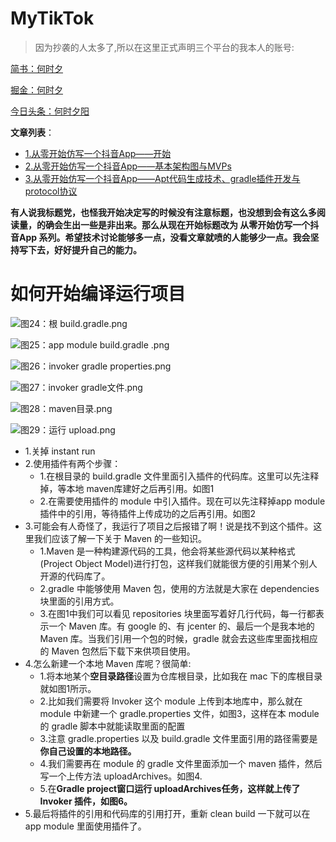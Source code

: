 # MyTikTok
>因为抄袭的人太多了,所以在这里正式声明三个平台的我本人的账号:

[简书：何时夕](https://www.jianshu.com/u/45661204c0d6)

[掘金：何时夕](https://juejin.im/user/5a74437bf265da4e896aa1ed/posts)

[今日头条：何时夕阳](https://www.toutiao.com/c/user/84868379568/)

**文章列表**：
- [1.从零开始仿写一个抖音App——开始](https://www.jianshu.com/p/e92bd896ac35)
- [2.从零开始仿写一个抖音App——基本架构图与MVPs](https://www.jianshu.com/p/3867f6cf4e82)
- [3.从零开始仿写一个抖音App——Apt代码生成技术、gradle插件开发与protocol协议](https://www.jianshu.com/p/f71cd4c91df8)

**有人说我标题党，也怪我开始决定写的时候没有注意标题，也没想到会有这么多阅读量，的确会生出一些是非出来。那么从现在开始标题改为 从零开始仿写一个抖音App 系列。希望技术讨论能够多一点，没看文章就喷的人能够少一点。我会坚持写下去，好好提升自己的能力。**

# 如何开始编译运行项目

![图24：根 build.gradle.png](https://upload-images.jianshu.io/upload_images/2911038-74ed8844a36f4bc4.png?imageMogr2/auto-orient/strip%7CimageView2/2/w/1240)

![图25：app module build.gradle .png](https://upload-images.jianshu.io/upload_images/2911038-5a89e3bc4252f0d4.png?imageMogr2/auto-orient/strip%7CimageView2/2/w/1240)

![图26：invoker gradle properties.png](https://upload-images.jianshu.io/upload_images/2911038-e688d06e21d998b7.png?imageMogr2/auto-orient/strip%7CimageView2/2/w/1240)

![图27：invoker gradle文件.png](https://upload-images.jianshu.io/upload_images/2911038-214fa35eedeefae3.png?imageMogr2/auto-orient/strip%7CimageView2/2/w/1240)

![图28：maven目录.png](https://upload-images.jianshu.io/upload_images/2911038-6d59b8bbf590891e.png?imageMogr2/auto-orient/strip%7CimageView2/2/w/1240)

![图29：运行 upload.png](https://upload-images.jianshu.io/upload_images/2911038-e8a7a7775d65146e.png?imageMogr2/auto-orient/strip%7CimageView2/2/w/1240)

- 1.关掉 instant run
- 2.使用插件有两个步骤：
    + 1.在根目录的 build.gradle 文件里面引入插件的代码库。这里可以先注释掉，等本地 maven库建好之后再引用。如图1
    + 2.在需要使用插件的 module 中引入插件。现在可以先注释掉app module 插件中的引用，等待插件上传成功的之后再引用。如图2
- 3.可能会有人奇怪了，我运行了项目之后报错了啊！说是找不到这个插件。这里我们应该了解一下关于 Maven 的一些知识。
    + 1.Maven 是一种构建源代码的工具，他会将某些源代码以某种格式(Project Object Model)进行打包，这样我们就能很方便的引用某个别人开源的代码库了。
    + 2.gradle 中能够使用 Maven 包，使用的方法就是大家在 dependencies 块里面的引用方式。
    + 3.在图1中我们可以看见 repositories 块里面写着好几行代码，每一行都表示一个 Maven 库。有 google 的、有 jcenter 的、最后一个是我本地的 Maven 库。当我们引用一个包的时候，gradle 就会去这些库里面找相应的 Maven 包然后下载下来供项目使用。
- 4.怎么新建一个本地 Maven 库呢？很简单:
    + 1.将本地某个**空目录路径**设置为仓库根目录，比如我在 mac 下的库根目录就如图1所示。
    + 2.比如我们需要将 Invoker 这个 module 上传到本地库中，那么就在 module 中新建一个 gradle.properties 文件，如图3，这样在本 module 的 gradle 脚本中就能读取里面的配置
    + 3.注意 gradle.properties 以及 build.gradle 文件里面引用的路径需要是**你自己设置的本地路径。**
    + 4.我们需要再在 module 的 gradle 文件里面添加一个 maven 插件，然后写一个上传方法 uploadArchives。如图4.
    + 5.在**Gradle project窗口运行 uploadArchives任务，这样就上传了 Invoker 插件，如图6。**
- 5.最后将插件的引用和代码库的引用打开，重新 clean build 一下就可以在app module 里面使用插件了。


